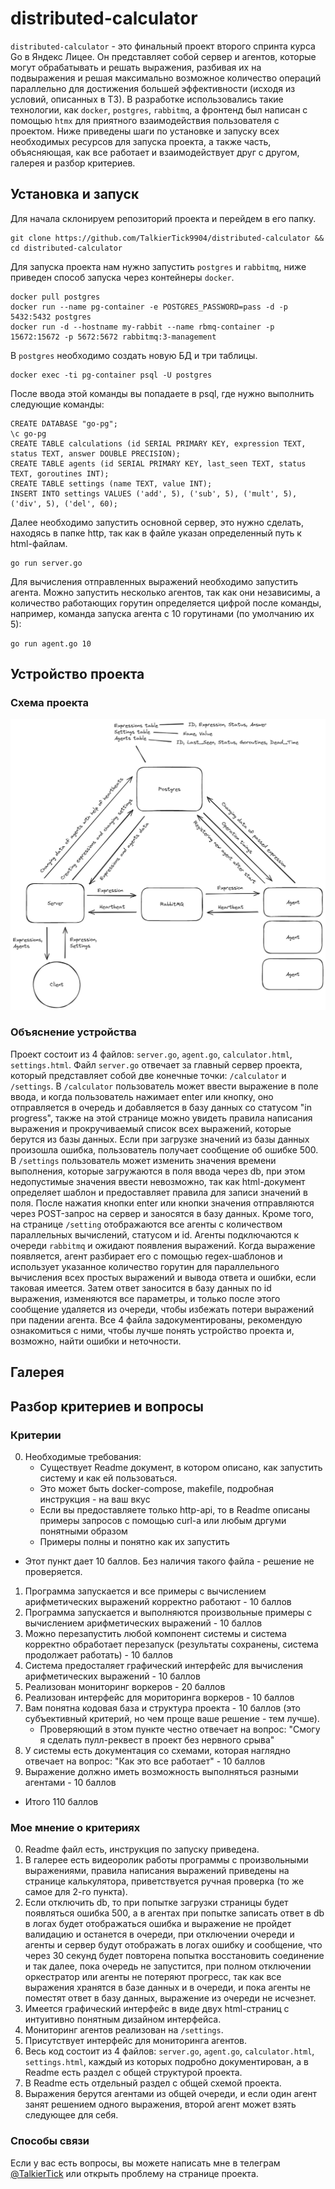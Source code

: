 # distributed-calculator
`distributed-calculator` - это финальный проект второго спринта курса Go в Яндекс Лицее. Он представляет собой сервер и агентов, которые могут обрабатывать и решать выражения, разбивая их на подвыражения и решая максимально возможное количество операций параллельно для достижения большей эффективности (исходя из условий, описанных в ТЗ). В разработке использовались такие технологии, как `docker`, `postgres`, `rabbitmq`, а фронтенд был написан с помощью `htmx` для приятного взаимодействия пользователя с проектом. Ниже приведены шаги по установке и запуску всех необходимых ресурсов для запуска проекта, а также часть, объясняющая, как все работает и взаимодействует друг с другом, галерея и разбор критериев.

## Установка и запуск
Для начала склонируем репозиторий проекта и перейдем в его папку.
```
git clone https://github.com/TalkierTick9904/distributed-calculator && cd distributed-calculator
```
Для запуска проекта нам нужно запустить `postgres` и `rabbitmq`, ниже приведен способ запуска через контейнеры `docker`.
```
docker pull postgres
docker run --name pg-container -e POSTGRES_PASSWORD=pass -d -p 5432:5432 postgres
docker run -d --hostname my-rabbit --name rbmq-container -p 15672:15672 -p 5672:5672 rabbitmq:3-management
```
В `postgres` необходимо создать новую БД и три таблицы.
```
docker exec -ti pg-container psql -U postgres
```
После ввода этой команды вы попадаете в psql, где нужно выполнить следующие команды:
```
CREATE DATABASE "go-pg";
\c go-pg
CREATE TABLE calculations (id SERIAL PRIMARY KEY, expression TEXT, status TEXT, answer DOUBLE PRECISION);
CREATE TABLE agents (id SERIAL PRIMARY KEY, last_seen TEXT, status TEXT, goroutines INT);
CREATE TABLE settings (name TEXT, value INT);
INSERT INTO settings VALUES ('add', 5), ('sub', 5), ('mult', 5), ('div', 5), ('del', 60);
```
Далее необходимо запустить основной сервер, это нужно сделать, находясь в папке http, так как в файле указан определенный путь к html-файлам.
```
go run server.go
```
Для вычисления отправленных выражений необходимо запустить агента. Можно запустить несколько агентов, так как они независимы, а количество работающих горутин определяется цифрой после команды, например, команда запуска агента с 10 горутинами (по умолчанию их 5):
```
go run agent.go 10
```

## Устройство проекта
### Cхема проекта
<img src=".github/project_scheme.png">

### Объяснение устройства
Проект состоит из 4 файлов: `server.go`, `agent.go`, `calculator.html`, `settings.html`. Файл `server.go` отвечает за главный сервер проекта, который представляет собой две конечные точки: `/calculator` и `/settings`. В `/calculator` пользователь может ввести выражение в поле ввода, и когда пользователь нажимает enter или кнопку, оно отправляется в очередь и добавляется в базу данных со статусом "in progress", также на этой странице можно увидеть правила написания выражения и прокручиваемый список всех выражений, которые берутся из базы данных. Если при загрузке значений из базы данных произошла ошибка, пользователь получает сообщение об ошибке 500. В `/settings` пользователь может изменить значения времени выполнения, которые загружаются в поля ввода через db, при этом недопустимые значения ввести невозможно, так как html-документ определяет шаблон и предоставляет правила для записи значений в поля. После нажатия кнопки enter или кнопки значения отправляются через POST-запрос на сервер и заносятся в базу данных. Кроме того, на странице `/setting` отображаются все агенты с количеством параллельных вычислений, статусом и id. Агенты подключаются к очереди `rabbitmq` и ожидают появления выражений. Когда выражение появляется, агент разбирает его с помощью regex-шаблонов и использует указанное количество горутин для параллельного вычисления всех простых выражений и вывода ответа и ошибки, если таковая имеется. Затем ответ заносится в базу данных по id выражения, изменяются все параметры, и только после этого сообщение удаляется из очереди, чтобы избежать потери выражений при падении агента. Все 4 файла задокументированы, рекомендую ознакомиться с ними, чтобы лучше понять устройство проекта и, возможно, найти ошибки и неточности.

## Галерея

## Разбор критериев и вопросы
### Критерии
0. Необходимые требования:
   * Существует Readme документ, в котором описано, как запустить систему и как ей пользоваться.
   * Это может быть docker-compose, makefile, подробная инструкция - на ваш вкус
   * Если вы предоставляете только http-api, то в Readme описаны примеры запросов с помощью curl-a или любым дргуми понятными образом
   * Примеры полны и понятно как их запустить
- Этот пункт дает 10 баллов. Без наличия такого файла - решение не проверяется.
1. Программа запускается и все примеры с вычислением арифметических выражений корректно работают - 10 баллов
2. Программа запускается и выполняются произвольные примеры с вычислением арифметических выражений - 10 баллов
3. Можно перезапустить любой компонент системы и система корректно обработает перезапуск (результаты сохранены, система продолжает работать) - 10 баллов
4. Система предосталяет графический интерфейс для вычисления арифметических выражений - 10 баллов
5. Реализован мониторинг воркеров - 20 баллов
6. Реализован интерфейс для мориторинга воркеров - 10 баллов
7. Вам понятна кодовая база и структура проекта - 10 баллов (это субъективный критерий, но чем проще ваше решение - тем лучше).
   * Проверяющий в этом пункте честно отвечает на вопрос: "Смогу я сделать пулл-реквест в проект без нервного срыва"
8. У системы есть документация со схемами, которая наглядно отвечает на вопрос: "Как это все работает" - 10 баллов
9. Выражение должно иметь возможность выполняться разными агентами - 10 баллов
- Итого 110 баллов

### Мое мнение о критериях
0. Readme файл есть, инструкция по запуску приведена.
1. В галерее есть видеоролик работы программы с произвольными выражениями, правила написания выражений приведены на странице калькулятора, приветствуется ручная проверка (то же самое для 2-го пункта).
3. Если отключить db, то при попытке загрузки страницы будет появляться ошибка 500, а в агентах при попытке записать ответ в db в логах будет отображаться ошибка и выражение не пройдет валидацию и останется в очереди, при отключении очереди и агенты и сервер будут отображать в логах ошибку и сообщение, что через 30 секунд будет повторена попытка восстановить соединение и так далее, пока очередь не запустится, при полном отключении оркестратор или агенты не потеряют прогресс, так как все выражения хранятся в базе данных и в очереди, и пока агенты не поместят ответ в базу данных, выражение из очереди не исчезнет.
4. Имеется графический интерфейс в виде двух html-страниц с интуитивно понятным дизайном интерфейса.
5. Мониторинг агентов реализован на `/settings`.
6. Присутствует интерфейс для мониторинга агентов.
7. Весь код состоит из 4 файлов: `server.go`, `agent.go`, `calculator.html`, `settings.html`, каждый из которых подробно документирован, а в Readme есть раздел с общей структурой проекта.
8. В Readme есть отдельный раздел с общей схемой проекта.
9. Выражения берутся агентами из общей очереди, и если один агент занят решением одного выражения, второй агент может взять следующее для себя.

### Способы связи
Если у вас есть вопросы, вы можете написать мне в телеграм [@TalkierTick](https://t.me/TalkierTick) или открыть проблему на странице проекта.
